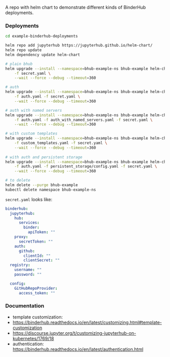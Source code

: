 A repo with helm chart to demonstrate different kinds of BinderHub deployments.

### Deployments

```bash
cd example-binderhub-deployments

helm repo add jupyterhub https://jupyterhub.github.io/helm-chart/
helm repo update
helm dependency update helm-chart

# plain bhub
helm upgrade --install --namespace=bhub-example-ns bhub-example helm-chart \
    -f secret.yaml \
    --wait --force --debug --timeout=360 

# auth
helm upgrade --install --namespace=bhub-example-ns bhub-example helm-chart \
    -f auth.yaml -f secret.yaml \
    --wait --force --debug --timeout=360 

# auth with named servers
helm upgrade --install --namespace=bhub-example-ns bhub-example helm-chart \
    -f auth.yaml -f auth_with_named_servers.yaml -f secret.yaml \
    --wait --force --debug --timeout=360 

# with custom templates
helm upgrade --install --namespace=bhub-example-ns bhub-example helm-chart \
    -f custom_templates.yaml -f secret.yaml \
    --wait --force --debug --timeout=360
    
# with auth and persistent storage
helm upgrade --install --namespace=bhub-example-ns bhub-example helm-chart \
    -f auth.yaml -f persistent_storage/config.yaml -f secret.yaml \
    --wait --force --debug --timeout=360 

# to delete
helm delete --purge bhub-example
kubectl delete namespace bhub-example-ns

```

`secret.yaml` looks like:

```yaml
binderhub:
  jupyterhub:
    hub:
      services:
        binder:
          apiToken: ""
    proxy:
      secretToken: ""
    auth:
      github:
        clientId: ""
        clientSecret: ""
  registry:
    username: ""
    password: ""

  config:
    GitHubRepoProvider:
      access_token: ""

```

### Documentation

- template customization: 
 - https://binderhub.readthedocs.io/en/latest/customizing.html#template-customization
 - https://discourse.jupyter.org/t/customizing-jupyterhub-on-kubernetes/1769/18
- authentication: https://binderhub.readthedocs.io/en/latest/authentication.html
